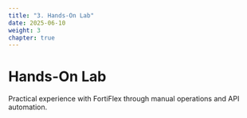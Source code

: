 ```yaml
---
title: "3. Hands-On Lab"
date: 2025-06-10
weight: 3
chapter: true
---
```


# Hands-On Lab

Practical experience with FortiFlex through manual operations and API automation.
